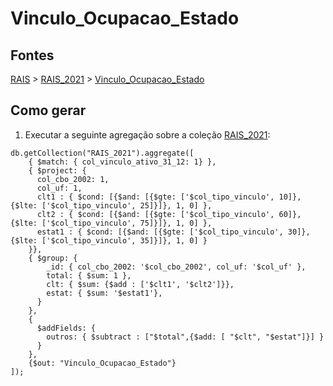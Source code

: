 # Vinculo_Ocupacao_Estado

## Fontes 

[RAIS](../../RAIS.md) > [RAIS_2021](../raizes/RAIS_2021.md) > [Vinculo_Ocupacao_Estado](./Vinculo_Ocupacao_Estado.md)

## Como gerar

1. Executar a seguinte agregação sobre a coleção [RAIS_2021](../raizes/RAIS_2021.md):

```
db.getCollection("RAIS_2021").aggregate([
    { $match: { col_vinculo_ativo_31_12: 1} },
    { $project: {
      col_cbo_2002: 1,
      col_uf: 1,
      clt1 : { $cond: [{$and: [{$gte: ['$col_tipo_vinculo', 10]},{$lte: ['$col_tipo_vinculo', 25]}]}, 1, 0] },
      clt2 : { $cond: [{$and: [{$gte: ['$col_tipo_vinculo', 60]},{$lte: ['$col_tipo_vinculo', 75]}]}, 1, 0] },
      estat1 : { $cond: [{$and: [{$gte: ['$col_tipo_vinculo', 30]},{$lte: ['$col_tipo_vinculo', 35]}]}, 1, 0] }
    }},
    { $group: {
        _id: { col_cbo_2002: '$col_cbo_2002', col_uf: '$col_uf' },
        total: { $sum: 1 },
        clt: { $sum: {$add : ['$clt1', '$clt2']}},
        estat: { $sum: '$estat1'},
      }
    },
    {
      $addFields: {
        outros: { $subtract : ["$total",{$add: [ "$clt", "$estat"]}] }
      }
    },
    {$out: "Vinculo_Ocupacao_Estado"}
]);
```